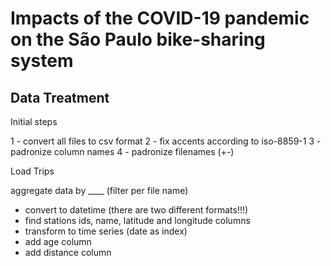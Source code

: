 # Impacts of the COVID-19 pandemic on the São Paulo bike-sharing system

## Data Treatment

Initial steps

1 - convert all files to csv format
2 - fix accents according to iso-8859-1
3 - padronize column names
4 - padronize filenames (+-)

Load Trips

aggregate data by ____ (filter per file name)

- convert to datetime (there are two different formats!!!)
- find stations ids, name, latitude and longitude columns
- transform to time series (date as index)
- add age column
- add distance column


